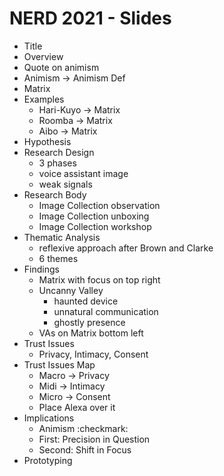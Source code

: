 # NERD 2021 - Slides

- Title
- Overview
- Quote on animism
- Animism -> Animism Def
- Matrix
- Examples
	- Hari-Kuyo -> Matrix
	- Roomba -> Matrix
	- Aibo -> Matrix
- Hypothesis
- Research Design
	- 3 phases
	- voice assistant image
	- weak signals
- Research Body
	- Image Collection observation
	- Image Collection unboxing
	- Image Collection workshop
- Thematic Analysis
	- reflexive approach after Brown and Clarke
	- 6 themes
- Findings
	- Matrix with focus on top right
	- Uncanny Valley
		- haunted device
		- unnatural communication
		- ghostly presence
	- VAs on Matrix bottom left
- Trust Issues
	- Privacy, Intimacy, Consent
- Trust Issues Map
	- Macro -> Privacy
	- Midi -> Intimacy
	- Micro -> Consent
	- Place Alexa over it
- Implications
	- Animism :checkmark:
	- First: Precision in Question
	- Second: Shift in Focus
- Prototyping